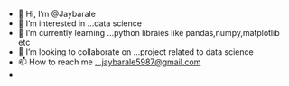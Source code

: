 - 👋 Hi, I’m @Jaybarale
- 👀 I’m interested in ...data science
- 🌱 I’m currently learning ...python libraies like pandas,numpy,matplotlib etc
- 💞️ I’m looking to collaborate on ...project related to data science
- 📫 How to reach me ...jaybarale5987@gmail.com
- 

<!---
Jaybarale/Jaybarale is a ✨ special ✨ repository because its `README.md` (this file) appears on your GitHub profile.
You can click the Preview link to take a look at your changes.
--->

